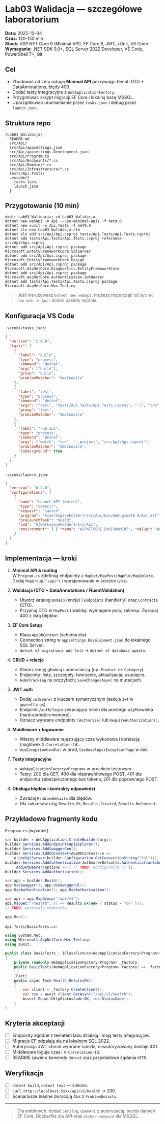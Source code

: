 # Lab03 Walidacja — szczegółowe laboratorium

**Data:** 2025-10-04  
**Czas:** 120–150 min  
**Stack:** ASP.NET Core 9 (Minimal API), EF Core 9, JWT, xUnit, VS Code  
**Wymagania:** .NET SDK 9.0+, SQL Server 2022 Developer, VS Code, PowerShell 7+, Git

## Cel
- Zbudować od zera usługę **Minimal API** pokrywając temat: DTO + DataAnnotations, błędy 400.
- Dodać testy integracyjne z `WebApplicationFactory`.
- Przygotować skrypt migracji EF Core i lokalną bazę MSSQL.
- Uporządkować uruchamianie przez `tasks.json` i debug przez `launch.json`.

## Struktura repo
```
/Lab03_Walidacja/
  README.md
  src/Api/
  src/Api/appsettings.json
  src/Api/appsettings.Development.json
  src/Api/Program.cs
  src/Api/Endpoints/*.cs
  src/Api/Domain/*.cs
  src/Api/Infrastructure/*.cs
  tests/Api.Tests/
  .vscode/{
    tasks.json,
    launch.json
  }
```

## Przygotowanie (10 min)
```pwsh
mkdir Lab03_Walidacja; cd Lab03_Walidacja
dotnet new webapi -n Api --use-minimal-apis -f net9.0
dotnet new xunit -n Api.Tests -f net9.0
dotnet sln new Lab03_Walidacja.sln
dotnet sln add src/Api/Api.csproj tests/Api.Tests/Api.Tests.csproj
dotnet add tests/Api.Tests/Api.Tests.csproj reference src/Api/Api.csproj
dotnet add src/Api/Api.csproj package Microsoft.EntityFrameworkCore.SqlServer
dotnet add src/Api/Api.csproj package Microsoft.EntityFrameworkCore.Design
dotnet add src/Api/Api.csproj package Microsoft.AspNetCore.Diagnostics.EntityFrameworkCore
dotnet add src/Api/Api.csproj package Microsoft.AspNetCore.Authentication.JwtBearer
dotnet add tests/Api.Tests/Api.Tests.csproj package Microsoft.AspNetCore.Mvc.Testing
```

> Jeśli nie używasz `dotnet new webapi`, możesz rozpocząć od `dotnet new web -n Api` i dodać pakiety ręcznie.

## Konfiguracja VS Code
`.vscode/tasks.json`:
```json
{
  "version": "2.0.0",
  "tasks": [
    {
      "label": "build",
      "type": "process",
      "command": "dotnet",
      "args": ["build"],
      "group": "build",
      "problemMatcher": "$msCompile"
    },
    {
      "label": "test",
      "type": "process",
      "command": "dotnet",
      "args": ["test", "tests/Api.Tests/Api.Tests.csproj", "-l", "trx"],
      "group": "test",
      "problemMatcher": "$msCompile"
    },
    {
      "label": "run:api",
      "type": "process",
      "command": "dotnet",
      "args": ["watch", "run", "--project", "src/Api/Api.csproj"],
      "problemMatcher": "$msCompile",
      "isBackground": true
    }
  ]
}
```

`.vscode/launch.json`:
```json
{
  "version": "0.2.0",
  "configurations": [
    {
      "name": "Launch API (watch)",
      "type": "coreclr",
      "request": "launch",
      "program": "${workspaceFolder}/src/Api/bin/Debug/net9.0/Api.dll",
      "preLaunchTask": "build",
      "cwd": "${workspaceFolder}/src/Api",
      "environment": [ { "name": "ASPNETCORE_ENVIRONMENT", "value": "Development" } ]
    }
  ]
}
```

## Implementacja — kroki
1. **Minimal API & routing**  
   W `Program.cs` zdefiniuj endpointy z `MapGet/MapPost/MapPut/MapDelete`. Dodaj `MapGroup("/api")` i wersjonowanie w ścieżce (`/v1`).

2. **Walidacja (DTO + DataAnnotations / FluentValidation)**  
   - Utwórz katalog `Domain` (encje) i `Endpoints` (handler’y) oraz `Contracts` (DTO).  
   - Przyjmuj DTO w `MapPost` i waliduj: wymagane pola, zakresy. Zwracaj 400 z listą błędów.

3. **EF Core Setup**  
   - Klasa `AppDbContext` (schema `dbo`).  
   - Connection string w `appsettings.Development.json` do lokalnego SQL Server.  
   - `dotnet ef migrations add Init` → `dotnet ef database update`.

4. **CRUD + relacje**  
   - Stwórz encję główną i pomocniczą (np. `Product` ↔ `Category`).  
   - Endpointy: listy, szczegóły, tworzenie, aktualizacja, usunięcie.  
   - `AsNoTracking` na odczytach; `SaveChangesAsync` na mutacjach.

5. **JWT auth**  
   - Dodaj `JwtBearer` z kluczem symetrycznym (sekcja `Jwt` w `appsettings`).  
   - Endpoint `/auth/login` zwracający token dla prostego użytkownika (hard‑coded/in‑memory).  
   - Oznacz wybrane endpointy `[Authorize]` lub `RequireAuthorization()`.

6. **Middleware + logowanie**  
   - Własny middleware rejestrujący czas wykonania i korelację (nagłówek `X-Correlation-Id`).  
   - `UseExceptionHandler` w prod, `UseDeveloperExceptionPage` w dev.

7. **Testy integracyjne**  
   - `WebApplicationFactory<Program>` w projekcie testowym.  
   - Testy: 200 dla GET, 400 dla nieprawidłowego POST, 401 dla endpointu zabezpieczonego bez tokena, 201 dla poprawnego POST.

8. **Obsługa błędów i kontrakty odpowiedzi**  
   - Zwracaj `ProblemDetails` dla błędów.  
   - Dla sukcesów użyj `Results.Ok`, `Results.Created`, `Results.NoContent`.

## Przykładowe fragmenty kodu

`Program.cs` (wycinek):
```csharp
var builder = WebApplication.CreateBuilder(args);
builder.Services.AddEndpointsApiExplorer();
builder.Services.AddSwaggerGen();
builder.Services.AddDbContext<AppDbContext>(o =>
    o.UseSqlServer(builder.Configuration.GetConnectionString("Sql")));
builder.Services.AddAuthentication(JwtBearerDefaults.AuthenticationScheme)
    .AddJwtBearer(options => { /* TODO: konfiguracja */ });
builder.Services.AddAuthorization();

var app = builder.Build();
app.UseSwagger(); app.UseSwaggerUI();
app.UseAuthentication(); app.UseAuthorization();

var api = app.MapGroup("/api/v1");
api.MapGet("/health", () => Results.Ok(new { status = "ok" }));
// TODO: pozostałe endpointy

app.Run();
```

`Api.Tests/BasicTests.cs`:
```csharp
using System.Net;
using Microsoft.AspNetCore.Mvc.Testing;
using Xunit;

public class BasicTests : IClassFixture<WebApplicationFactory<Program>>
{
    private readonly WebApplicationFactory<Program> _factory;
    public BasicTests(WebApplicationFactory<Program> factory) => _factory = factory;

    [Fact]
    public async Task Health_ReturnsOk()
    {
        var client = _factory.CreateClient();
        var res = await client.GetAsync("/api/v1/health");
        Assert.Equal(HttpStatusCode.OK, res.StatusCode);
    }
}
```

## Kryteria akceptacji
- [ ] Endpointy zgodne z tematem labu działają i mają testy integracyjne.  
- [ ] Migracje EF odpalają się na lokalnym SQL 2022.  
- [ ] Autoryzacja JWT chroni wybrane ścieżki; nieautoryzowany dostaje 401.  
- [ ] Middleware loguje czas i `X-Correlation-Id`.  
- [ ] README zawiera komendy `dotnet` oraz przykładowe żądania `HTTP`.

## Weryfikacja
- [ ] `dotnet build`, `dotnet test` — zielono.  
- [ ] `curl http://localhost:5xxx/api/v1/health` → 200.  
- [ ] Scenariusze błędne zwracają 4xx z `ProblemDetails`.  

---

> Dla ambitnych: dodać `Serilog`, `OpenAPI` z autoryzacją, seedy danych EF Core, Dockerfile dla API oraz `docker-compose` dla MSSQL.

